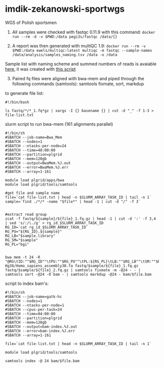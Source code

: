 # imdik-zekanowski-sportwgs
WGS of Polish sportsmen


1. All samples were checked with fastqc 0.11.9 with this command:
`docker run --rm -d -v $PWD:/data pegi3s/fastqc /data/{}`

2. A report was then generated with multiQC 1.9:
`docker run --rm -v $PWD:/data ewels/multiqc:latest multiqc -m fastqc --sample-names /data/analysis/samples_naming.tsv /data -o /data`

Sample list with naming scheme and summed numbers of reads is avaiable [here](http://149.156.177.112/projects/imdik-zekanowski-sportwgs/analysis/samples_naming.tsv), it was created with [this script](sample_naming.R)

3. Paired fq files were aligned with bwa-mem and piped through the following commands (samtools): samtools fixmate, sort, markdup

to generate file list:
```
#!/bin/bash

ls fastq/*/*_1.fq*gz | xargs -I {} basename {} | cut -d "_" -f 1-3 > file-list.txt
```

slurm script to run bwa-mem (161 alignments parallel)

```
#!/bin/sh
#SBATCH --job-name=Bwa_Mem
#SBATCH --nodes=1
#SBATCH --ntasks-per-node=24
#SBATCH --time=48:00:00
#SBATCH --partition=plgrid
#SBATCH --mem=120gb
#SBATCH --output=BwaMem.%J.out
#SBATCH --error=BwaMem.%J.err
#SBATCH --array=1-161

module load plgrid/apps/bwa
module load plgrid/tools/samtools

#get file and sample name
file=`cat file-list.txt | head -n $SLURM_ARRAY_TASK_ID | tail -n 1`
sample=`find ./*/* -name "$file*" | head -1 | cut -d "/" -f 3`


#extract read group
zcat -f fastq/${sample}/${file}_1.fq.gz | head -1 | cut -d ':' -f 3,4 | sed 's/:/\./g' > rg_id_$SLURM_ARRAY_TASK_ID
RG_ID=`cat rg_id_$SLURM_ARRAY_TASK_ID`
RG_PU="${RG_ID}.${sample}"
RG_LB="$sample.library"
RG_SM="$sample"
RG_PL="bgi"


bwa mem -t 24 -R "@RG\tID:""$RG_ID""\tPU:""$RG_PU""\tPL:${RG_PL}\tLB:""$RG_LB""\tSM:""$RG_SM" Hg38/Homo_sapiens_assembly38.fa fastq/$sample/${file}_1.fq.gz fastq/$sample/${file}_2.fq.gz | samtools fixmate -m -@24 - - | samtools sort -@24 -O bam - | samtools markdup -@24 - bam/$file.bam
```

script to index bam's:

```
#!/bin/sh
#SBATCH --job-name=gatk-hc
#SBATCH --nodes=1
#SBATCH --ntasks-per-node=1
#SBATCH --cpus-per-task=24
#SBATCH --time=04:00:00
#SBATCH --partition=plgrid
#SBATCH --mem=120gb
#SBATCH --output=bam-index.%J.out
#SBATCH --error=bam-index.%J.err
#SBATCH --array=1-161

file=`cat file-list.txt | head -n $SLURM_ARRAY_TASK_ID | tail -n 1`

module load plgrid/tools/samtools

samtools index -@ 24 bam/$file.bam 
```
